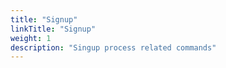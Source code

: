 ```yaml
---
title: "Signup"
linkTitle: "Signup"
weight: 1
description: "Singup process related commands"
---
```

